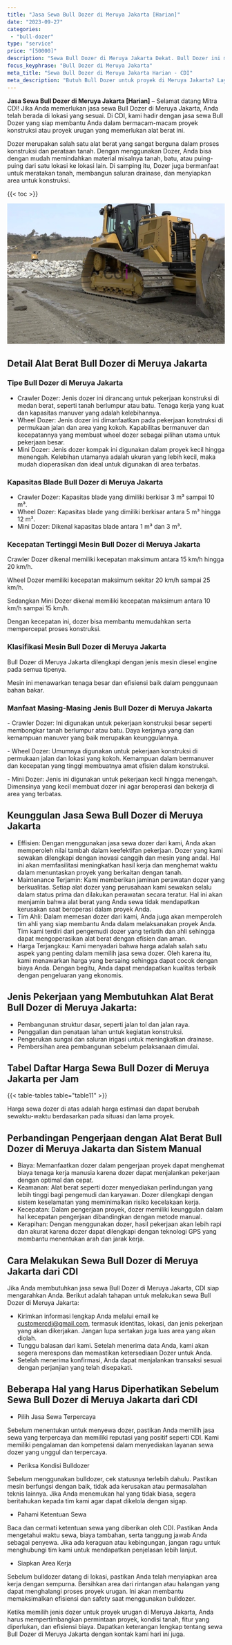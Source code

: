 ```yaml
---
title: "Jasa Sewa Bull Dozer di Meruya Jakarta [Harian]"
date: "2023-09-27"
categories:
 - "bull-dozer"
type: "service"
price: "[50000]"
description: "Sewa Bull Dozer di Meruya Jakarta Dekat. Bull Dozer ini merupakan pilihan tepat dalam proyek pembangunan sebagai peralatan konstruksi handal dan andal. Hubungi kami untuk informasi lebih detail."
focus_keyphrase: "Bull Dozer di Meruya Jakarta"
meta_title: "Sewa Bull Dozer di Meruya Jakarta Harian - CDI"
meta_description: "Butuh Bull Dozer untuk proyek di Meruya Jakarta? Layanan profesional kami siap melayani dengan penawaran terbaik. Klik untuk info lebih lanjut."
---
```


**Jasa Sewa Bull Dozer di Meruya Jakarta [Harian]** – Selamat datang Mitra CDI! Jika Anda memerlukan jasa sewa Bull Dozer di Meruya Jakarta, Anda telah berada di lokasi yang sesuai. Di CDI, kami hadir dengan jasa sewa Bull Dozer yang siap membantu Anda dalam bermacam-macam proyek konstruksi atau proyek urugan yang memerlukan alat berat ini.

Dozer merupakan salah satu alat berat yang sangat berguna dalam proses konstruksi dan perataan tanah. Dengan menggunakan Dozer, Anda bisa dengan mudah memindahkan material misalnya tanah, batu, atau puing-puing dari satu lokasi ke lokasi lain. Di samping itu, Dozer juga bermanfaat untuk meratakan tanah, membangun saluran drainase, dan menyiapkan area untuk konstruksi.

{{< toc >}}

![Jasa Sewa Bull Dozer di Meruya Jakarta [Harian]](/images/bull-dozer/bull-dozer-27.jpg)

## Detail Alat Berat Bull Dozer di Meruya Jakarta

### Tipe Bull Dozer di Meruya Jakarta

*   Crawler Dozer: Jenis dozer ini dirancang untuk pekerjaan konstruksi di medan berat, seperti tanah berlumpur atau batu. Tenaga kerja yang kuat dan kapasitas manuver yang adalah kelebihannya.
*   Wheel Dozer: Jenis dozer ini dimanfaatkan pada pekerjaan konstruksi di permukaan jalan dan area yang kokoh. Kapabilitas bermanuver dan kecepatannya yang membuat wheel dozer sebagai pilihan utama untuk pekerjaan besar.
*   Mini Dozer: Jenis dozer kompak ini digunakan dalam proyek kecil hingga menengah. Kelebihan utamanya adalah ukuran yang lebih kecil, maka mudah dioperasikan dan ideal untuk digunakan di area terbatas.

### Kapasitas Blade Bull Dozer di Meruya Jakarta

*   Crawler Dozer: Kapasitas blade yang dimiliki berkisar 3 m³ sampai 10 m³.
*   Wheel Dozer: Kapasitas blade yang dimiliki berkisar antara 5 m³ hingga 12 m³.
*   Mini Dozer: Dikenal kapasitas blade antara 1 m³ dan 3 m³.

### Kecepatan Tertinggi Mesin Bull Dozer di Meruya Jakarta

Crawler Dozer dikenal memiliki kecepatan maksimum antara 15 km/h hingga 20 km/h.

Wheel Dozer memiliki kecepatan maksimum sekitar 20 km/h sampai 25 km/h.

Sedangkan Mini Dozer dikenal memiliki kecepatan maksimum antara 10 km/h sampai 15 km/h.

Dengan kecepatan ini, dozer bisa membantu memudahkan serta mempercepat proses konstruksi.

### Klasifikasi Mesin Bull Dozer di Meruya Jakarta

Bull Dozer di Meruya Jakarta dilengkapi dengan jenis mesin diesel engine pada semua tipenya.

Mesin ini menawarkan tenaga besar dan efisiensi baik dalam penggunaan bahan bakar.

### Manfaat Masing-Masing Jenis Bull Dozer di Meruya Jakarta

\- Crawler Dozer: Ini digunakan untuk pekerjaan konstruksi besar seperti membongkar tanah berlumpur atau batu. Daya kerjanya yang dan kemampuan manuver yang baik merupakan keunggulannya.

\- Wheel Dozer: Umumnya digunakan untuk pekerjaan konstruksi di permukaan jalan dan lokasi yang kokoh. Kemampuan dalam bermanuver dan kecepatan yang tinggi membuatnya amat efisien dalam konstruksi.

\- Mini Dozer: Jenis ini digunakan untuk pekerjaan kecil hingga menengah. Dimensinya yang kecil membuat dozer ini agar beroperasi dan bekerja di area yang terbatas.

## Keunggulan Jasa Sewa Bull Dozer di Meruya Jakarta

*   Effisien: Dengan menggunakan jasa sewa dozer dari kami, Anda akan memperoleh nilai tambah dalam keefektifan pekerjaan. Dozer yang kami sewakan dilengkapi dengan inovasi canggih dan mesin yang andal. Hal ini akan memfasilitasi meningkatkan hasil kerja dan menghemat waktu dalam menuntaskan proyek yang berkaitan dengan tanah.
*   Maintenance Terjamin: Kami memberikan jaminan perawatan dozer yang berkualitas. Setiap alat dozer yang perusahaan kami sewakan selalu dalam status prima dan dilakukan perawatan secara teratur. Hal ini akan menjamin bahwa alat berat yang Anda sewa tidak mendapatkan kerusakan saat beroperasi dalam proyek Anda.
*   Tim Ahli: Dalam memesan dozer dari kami, Anda juga akan memperoleh tim ahli yang siap membantu Anda dalam melaksanakan proyek Anda. Tim kami terdiri dari pengemudi dozer yang terlatih dan ahli sehingga dapat mengoperasikan alat berat dengan efisien dan aman.
*   Harga Terjangkau: Kami menyadari bahwa harga adalah salah satu aspek yang penting dalam memilih jasa sewa dozer. Oleh karena itu, kami menawarkan harga yang bersaing sehingga dapat cocok dengan biaya Anda. Dengan begitu, Anda dapat mendapatkan kualitas terbaik dengan pengeluaran yang ekonomis.

## Jenis Pekerjaan yang Membutuhkan Alat Berat Bull Dozer di Meruya Jakarta:

*   Pembangunan struktur dasar, seperti jalan tol dan jalan raya.
*   Penggalian dan penataan lahan untuk kegiatan konstruksi.
*   Pengerukan sungai dan saluran irigasi untuk meningkatkan drainase.
*   Pembersihan area pembangunan sebelum pelaksanaan dimulai.

## Tabel Daftar Harga Sewa Bull Dozer di Meruya Jakarta per Jam

{{< table-tables table="table11" >}}

Harga sewa dozer di atas adalah harga estimasi dan dapat berubah sewaktu-waktu berdasarkan pada situasi dan lama proyek.

## Perbandingan Pengerjaan dengan Alat Berat Bull Dozer di Meruya Jakarta dan Sistem Manual

*   Biaya: Memanfaatkan dozer dalam pengerjaan proyek dapat menghemat biaya tenaga kerja manusia karena dozer dapat menjalankan pekerjaan dengan optimal dan cepat.
*   Keamanan: Alat berat seperti dozer menyediakan perlindungan yang lebih tinggi bagi pengemudi dan karyawan. Dozer dilengkapi dengan sistem keselamatan yang meminimalkan risiko kecelakaan kerja.
*   Kecepatan: Dalam pengerjaan proyek, dozer memiliki keunggulan dalam hal kecepatan pengerjaan dibandingkan dengan metode manual.
*   Kerapihan: Dengan menggunakan dozer, hasil pekerjaan akan lebih rapi dan akurat karena dozer dapat dilengkapi dengan teknologi GPS yang membantu menentukan arah dan jarak kerja.

## Cara Melakukan Sewa Bull Dozer di Meruya Jakarta dari CDI

Jika Anda membutuhkan jasa sewa Bull Dozer di Meruya Jakarta, CDI siap mengarahkan Anda. Berikut adalah tahapan untuk melakukan sewa Bull Dozer di Meruya Jakarta:

*   Kirimkan informasi lengkap Anda melalui email ke customercdi@gmail.com, termasuk identitas, lokasi, dan jenis pekerjaan yang akan dikerjakan. Jangan lupa sertakan juga luas area yang akan diolah.
*   Tunggu balasan dari kami. Setelah menerima data Anda, kami akan segera merespons dan memastikan ketersediaan Dozer untuk Anda.
*   Setelah menerima konfirmasi, Anda dapat menjalankan transaksi sesuai dengan perjanjian yang telah disepakati.

## Beberapa Hal yang Harus Diperhatikan Sebelum Sewa Bull Dozer di Meruya Jakarta dari CDI

*   Pilih Jasa Sewa Terpercaya

Sebelum menentukan untuk menyewa dozer, pastikan Anda memilih jasa sewa yang terpercaya dan memiliki reputasi yang positif seperti CDI. Kami memiliki pengalaman dan kompetensi dalam menyediakan layanan sewa dozer yang unggul dan terpercaya.
*   Periksa Kondisi Bulldozer

Sebelum menggunakan bulldozer, cek statusnya terlebih dahulu. Pastikan mesin berfungsi dengan baik, tidak ada kerusakan atau permasalahan teknis lainnya. Jika Anda menemukan hal yang tidak biasa, segera beritahukan kepada tim kami agar dapat dikelola dengan sigap.
*   Pahami Ketentuan Sewa

Baca dan cermati ketentuan sewa yang diberikan oleh CDI. Pastikan Anda mengetahui waktu sewa, biaya tambahan, serta tanggung jawab Anda sebagai penyewa. Jika ada keraguan atau kebingungan, jangan ragu untuk menghubungi tim kami untuk mendapatkan penjelasan lebih lanjut.
*   Siapkan Area Kerja

Sebelum bulldozer datang di lokasi, pastikan Anda telah menyiapkan area kerja dengan sempurna. Bersihkan area dari rintangan atau halangan yang dapat menghalangi proses proyek urugan. Ini akan membantu memaksimalkan efisiensi dan safety saat menggunakan bulldozer.

Ketika memilih jenis dozer untuk proyek urugan di Meruya Jakarta, Anda harus mempertimbangkan permintaan proyek, kondisi tanah, fitur yang diperlukan, dan efisiensi biaya. Dapatkan keterangan lengkap tentang sewa Bull Dozer di Meruya Jakarta dengan kontak kami hari ini juga.